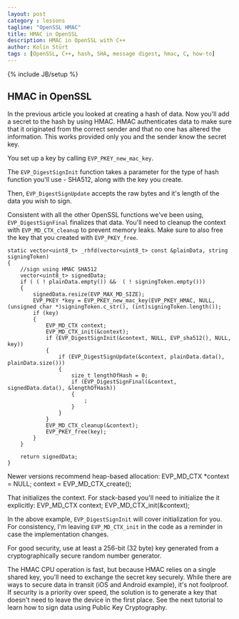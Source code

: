 ```yaml
---
layout: post
category : lessons
tagline: "OpenSSL HMAC"
title: HMAC in OpenSSL
description: HMAC in OpenSSL with C++
author: Kolin Stürt
tags : [OpenSSL, C++, hash, SHA, message digest, hmac, C, how-to]
---
```

{% include JB/setup %}

## HMAC in OpenSSL

In the previous article you looked at creating a hash of data. Now you'll add a secret to the hash by using HMAC. HMAC authenticates data to make sure that it originated from the correct sender and that no one has altered the information. This works provided only you and the sender know the secret key.

You set up a key by calling `EVP_PKEY_new_mac_key`.

The `EVP_DigestSignInit` function takes a parameter for the type of hash function you'll use - SHA512, along with the key you create.

Then, `EVP_DigestSignUpdate` accepts the raw bytes and it's length of the data you wish to sign.

Consistent with all the other OpenSSL functions we've been using, `EVP_DigestSignFinal` finalizes that data. You'll need to cleanup the context with `EVP_MD_CTX_cleanup` to prevent memory leaks.
Make sure to also free the key that you created with `EVP_PKEY_free`.

    static vector<uint8_t> _rhfd(vector<uint8_t> const &plainData, string signingToken)
    {
        //sign using HMAC SHA512
        vector<uint8_t> signedData;
        if ( ( ! plainData.empty()) &&  ( ! signingToken.empty()))
        {
            signedData.resize(EVP_MAX_MD_SIZE);
            EVP_PKEY *key = EVP_PKEY_new_mac_key(EVP_PKEY_HMAC, NULL, (unsigned char *)signingToken.c_str(), (int)signingToken.length());
            if (key)
            {
                EVP_MD_CTX context;
                EVP_MD_CTX_init(&context);
                if (EVP_DigestSignInit(&context, NULL, EVP_sha512(), NULL, key))
                {
                    if (EVP_DigestSignUpdate(&context, plainData.data(), plainData.size()))
                    {
                        size_t lengthOfHash = 0;
                        if (EVP_DigestSignFinal(&context, signedData.data(), &lengthOfHash))
                        {
                            ;
                        }
                    }
                }
                EVP_MD_CTX_cleanup(&context);
                EVP_PKEY_free(key);
            }
        }

        return signedData;
    }
    
Newer versions recommend heap-based allocation:
    EVP_MD_CTX *context = NULL;
    context = EVP_MD_CTX_create();

That initializes the context. For stack-based you'll need to initialize the it explicitly:
    EVP_MD_CTX context;
    EVP_MD_CTX_init(&context);
 
In the above example, `EVP_DigestSignInit` will cover initialization for you. For consistency, I'm leaving `EVP_MD_CTX_init` in the code as a reminder in case the implementation changes.

For good security, use at least a 256-bit (32 byte) key generated from a cryptographically secure random number generator. 

The HMAC CPU operation is fast, but because HMAC relies on a single shared key, you'll need to exchange the secret key securely. While there are ways to secure data in transit (iOS and Android example), it's not foolproof. If security is a priority over speed, the solution is to generate a key that doesn't need to leave the device in the first place. See the next tutorial to learn how to sign data using Public Key Cryptography.
